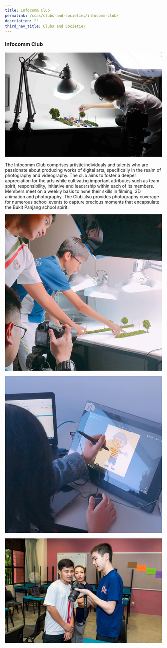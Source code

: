 ```yaml
---
title: Infocomm Club
permalink: /ccas/clubs-and-societies/infocomm-club/
description: ""
third_nav_title: Clubs and Societies
---
```

### Infocomm Club

![](/images/ic1.jpeg)

The Infocomm Club comprises artistic individuals and talents who are passionate about producing works of digital arts, specifically in the realm of photography and videography. The club aims to foster a deeper appreciation for the arts while cultivating important attributes such as team spirit, responsibility, initiative and leadership within each of its members. Members meet on a weekly basis to hone their skills in filming, 3D animation and photography. The Club also provides photography coverage for numerous school events to capture precious moments that encapsulate the Bukit Panjang school spirit.  
  
![](/images/ic2.jpeg)

![](/images/ic3.jpeg) 

![](/images/ic4.jpeg)
